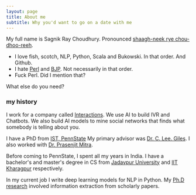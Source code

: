 ```yaml
---
layout: page
title: About me
subtitle: Why you'd want to go on a date with me
---
```


My full name is Sagnik Ray Choudhury. Pronounced [shaagh-neek rye chou-dhoo-reeh](https://www.nameshouts.com/names/bengali/pronounce-sagnik-ray-choudhury).

- I love fish, scotch, NLP, Python, Scala and Bukowski. In that order. And Github. 
- I hate [Perl](https://en.wikipedia.org/wiki/Perl) and [BJP](https://en.wikipedia.org/wiki/Bharatiya_Janata_Party). Not necessarily in that order.
- Fuck Perl. Did I mention that?    

What else do you need?

### my history

I work for a company called [Interactions](https://www.interactions.com/). We use AI to build IVR and Chatbots. We also build AI models to mine social networks that finds what somebody is telling about you. 

I have a PhD from [IST, PennState](http://ist.psu.edu/) My primary advisor was [Dr. C. Lee. Giles](http://clgiles.ist.psu.edu). I also worked with [Dr. Prasenjit Mitra](http://www.personal.psu.edu/faculty/p/u/pum10/). 

Before coming to PennState, I spent all my years in India. I have a bachelor's and master's degree in CS from [Jadavpur University](http://www.jaduniv.edu.in) and [IIT Kharagpur](http://www.iitkgp.ac.in/) respectively.

In my current job I write deep learning models for NLP in Python. My [Ph.D research](http://www.personal.psu.edu/szr163/research.html") involved information extraction from scholarly papers. 
